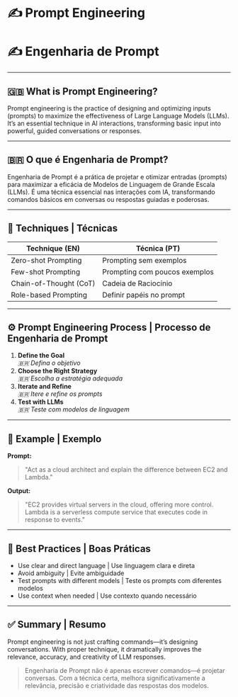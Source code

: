 # ✍️ Prompt Engineering  
# ✍️ Engenharia de Prompt

---

## 🇬🇧 What is Prompt Engineering?

Prompt engineering is the practice of designing and optimizing inputs (prompts) to maximize the effectiveness of Large Language Models (LLMs). It’s an essential technique in AI interactions, transforming basic input into powerful, guided conversations or responses.

---

## 🇧🇷 O que é Engenharia de Prompt?

Engenharia de Prompt é a prática de projetar e otimizar entradas (prompts) para maximizar a eficácia de Modelos de Linguagem de Grande Escala (LLMs). É uma técnica essencial nas interações com IA, transformando comandos básicos em conversas ou respostas guiadas e poderosas.

---

## 🧠 Techniques | Técnicas

| Technique (EN)         | Técnica (PT)                   |
|------------------------|-------------------------------|
| Zero-shot Prompting    | Prompting sem exemplos        |
| Few-shot Prompting     | Prompting com poucos exemplos |
| Chain-of-Thought (CoT) | Cadeia de Raciocínio          |
| Role-based Prompting   | Definir papéis no prompt      |

---

## ⚙️ Prompt Engineering Process | Processo de Engenharia de Prompt

1. **Define the Goal**  
   *🇧🇷 Defina o objetivo*  
2. **Choose the Right Strategy**  
   *🇧🇷 Escolha a estratégia adequada*  
3. **Iterate and Refine**  
   *🇧🇷 Itere e refine os prompts*  
4. **Test with LLMs**  
   *🇧🇷 Teste com modelos de linguagem*

---

## 🧪 Example | Exemplo

**Prompt:**  
> "Act as a cloud architect and explain the difference between EC2 and Lambda."

**Output:**  
> "EC2 provides virtual servers in the cloud, offering more control. Lambda is a serverless compute service that executes code in response to events."

---

## 📌 Best Practices | Boas Práticas

- Use clear and direct language | Use linguagem clara e direta  
- Avoid ambiguity | Evite ambiguidade  
- Test prompts with different models | Teste os prompts com diferentes modelos  
- Use context when needed | Use contexto quando necessário  

---

## ✅ Summary | Resumo

Prompt engineering is not just crafting commands—it’s designing conversations. With proper technique, it dramatically improves the relevance, accuracy, and creativity of LLM responses.

> Engenharia de Prompt não é apenas escrever comandos—é projetar conversas. Com a técnica certa, melhora significativamente a relevância, precisão e criatividade das respostas dos modelos.
